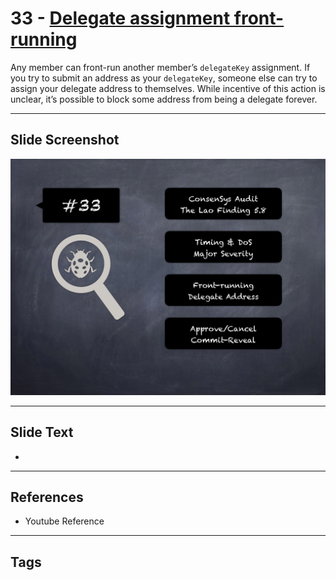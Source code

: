 
# 33 - [Delegate assignment front-running](./Delegate%20assignment%20front-running.md)

 Any member can front-run another member’s `delegateKey` assignment. If you try to submit an address as your `delegateKey`, someone else can try to assign your delegate address to themselves. While incentive of this action is unclear, it’s possible to block some address from being a delegate forever.


___
## Slide Screenshot
![033.png](../../images/7.%20Audit%20Findings%20101/033.png)
___
## Slide Text
- 
___
## References
- Youtube Reference
___
## Tags

